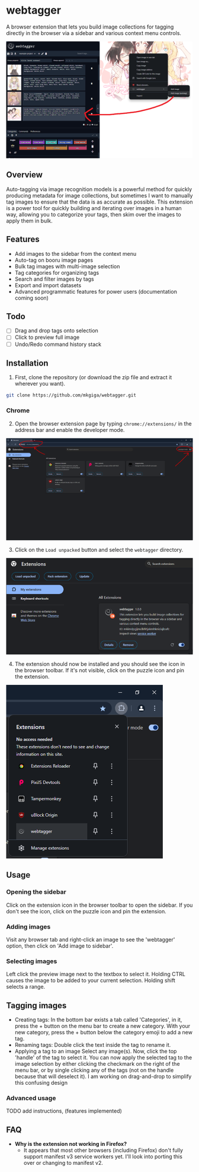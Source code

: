 # webtagger
A browser extension that lets you build image collections for tagging directly in the browser via a sidebar and various context menu controls.

![Preview screenshot](./readme/preview.png)

## Overview
Auto-tagging via image recognition models is a powerful method for quickly producing metadata for image collections, but sometimes I want to manually tag images to ensure that the data is as accurate as possible. This extension is a power tool for quickly building and iterating over images in a human way, allowing you to categorize your tags, then skim over the images to apply them in bulk.

## Features
- Add images to the sidebar from the context menu
- Auto-tag on booru image pages
- Bulk tag images with multi-image selection
- Tag categories for organizing tags
- Search and filter images by tags
- Export and import datasets
- Advanced programmatic features for power users (documentation coming soon)

## Todo
- [ ] Drag and drop tags onto selection
- [ ] Click to preview full image
- [ ] Undo/Redo command history stack

## Installation

1. First, clone the repository (or download the zip file and extract it wherever you want).
```bash
git clone https://github.com/mkgiga/webtagger.git
```

### Chrome

2. Open the browser extension page by typing `chrome://extensions/` in the address bar and enable the developer mode.

![Step 2 screenshot](./readme/chrome-2.png)

3. Click on the `Load unpacked` button and select the `webtagger` directory.

![Step 3 screenshot](./readme/chrome-3.png)

4. The extension should now be installed and you should see the icon in the browser toolbar. If it's not visible, click on the puzzle icon and pin the extension.

![Screenshot showing the expected result](./readme/chrome-4.png)

## Usage

### Opening the sidebar
Click on the extension icon in the browser toolbar to open the sidebar. If you don't see the icon, click on the puzzle icon and pin the extension.

### Adding images
Visit any browser tab and right-click an image to see the 'webtagger' option, then click on 'Add image to sidebar'.

### Selecting images
Left click the preview image next to the textbox to select it. Holding CTRL causes the image to be added to your current selection. Holding shift selects a range.

## Tagging images
- Creating tags:
  In the bottom bar exists a tab called 'Categories', in it, press the + button on the menu bar to create a new category.
  With your new category, press the + button below the category emoji to add a new tag.
- Renaming tags:
  Double click the text inside the tag to rename it.
- Applying a tag to an image
  Select any image(s). Now, click the top 'handle' of the tag to select it.
  You can now apply the selected tag to the image selection by either clicking the checkmark on the right of the menu bar, or by single clicking any of the tags (not on the handle because that will deselect it). I am working on drag-and-drop to simplify this confusing design

### Advanced usage
TODO add instructions, (features implemented)

## FAQ
- **Why is the extension not working in Firefox?**
  - It appears that most other browsers (including Firefox) don't fully support manifest v3 service workers yet. I'll look into porting this over or changing to manifest v2.
